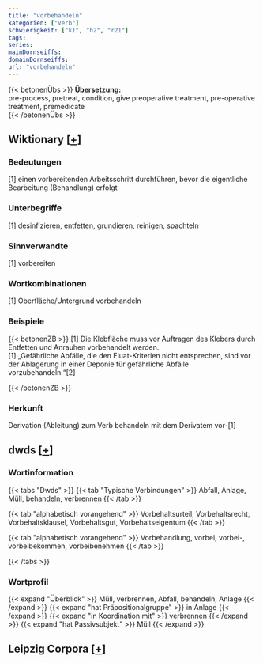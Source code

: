 ```yaml
---
title: "vorbehandeln"
kategorien: ["Verb"]
schwierigkeit: ["k1", "h2", "r21"]
tags:
series:
mainDornseiffs:
domainDornseiffs:
url: "vorbehandeln"
---
```


{{< betonenÜbs >}}
**Übersetzung:**  
pre-process, pretreat, condition, give preoperative treatment, pre-operative treatment, premedicate  
{{< /betonenÜbs >}}

## Wiktionary [[+](https://de.wiktionary.org/wiki/vorbehandeln)]

### Bedeutungen
[1] einen vorbereitenden Arbeitsschritt durchführen, bevor die eigentliche Bearbeitung (Behandlung) erfolgt  

### Unterbegriffe
[1] desinfizieren, entfetten, grundieren, reinigen, spachteln  

### Sinnverwandte
[1] vorbereiten  

### Wortkombinationen
[1] Oberfläche/Untergrund vorbehandeln  

### Beispiele
{{< betonenZB >}}
[1] Die Klebfläche muss vor Auftragen des Klebers durch Entfetten und Anrauhen vorbehandelt werden.  
[1] „Gefährliche Abfälle, die den Eluat-Kriterien nicht entsprechen, sind vor der Ablagerung in einer Deponie für gefährliche Abfälle vorzubehandeln.“[2]  

{{< /betonenZB >}}
### Herkunft
Derivation (Ableitung) zum Verb behandeln mit dem Derivatem vor-[1]  



## dwds [[+](https://www.dwds.de/wb/vorbehandeln)]

### Wortinformation
{{< tabs "Dwds" >}}
{{< tab "Typische Verbindungen" >}}
Abfall, Anlage, Müll, behandeln, verbrennen
{{< /tab >}}

{{< tab "alphabetisch vorangehend" >}}
Vorbehaltsurteil, Vorbehaltsrecht, Vorbehaltsklausel, Vorbehaltsgut, Vorbehaltseigentum
{{< /tab >}}

{{< tab "alphabetisch vorangehend" >}}
Vorbehandlung, vorbei, vorbei-, vorbeibekommen, vorbeibenehmen
{{< /tab >}}

{{< /tabs >}}

### Wortprofil
{{< expand "Überblick" >}} Müll, verbrennen, Abfall, behandeln, Anlage {{< /expand >}}
{{< expand "hat Präpositionalgruppe" >}} in Anlage {{< /expand >}}
{{< expand "in Koordination mit" >}} verbrennen {{< /expand >}}
{{< expand "hat Passivsubjekt" >}} Müll {{< /expand >}}

## Leipzig Corpora [[+](https://corpora.uni-leipzig.de/en/res?word=vorbehandeln&corpusId=deu_newscrawl-public_2018)]

